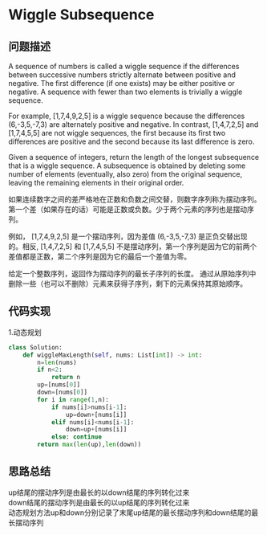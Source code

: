 #  Wiggle Subsequence

## 问题描述

A sequence of numbers is called a wiggle sequence if the differences between successive numbers strictly alternate between positive and negative. The first difference (if one exists) may be either positive or negative. A sequence with fewer than two elements is trivially a wiggle sequence.

For example, [1,7,4,9,2,5] is a wiggle sequence because the differences (6,-3,5,-7,3) are alternately positive and negative. In contrast, [1,4,7,2,5] and [1,7,4,5,5] are not wiggle sequences, the first because its first two differences are positive and the second because its last difference is zero.

Given a sequence of integers, return the length of the longest subsequence that is a wiggle sequence. A subsequence is obtained by deleting some number of elements (eventually, also zero) from the original sequence, leaving the remaining elements in their original order.

如果连续数字之间的差严格地在正数和负数之间交替，则数字序列称为摆动序列。第一个差（如果存在的话）可能是正数或负数。少于两个元素的序列也是摆动序列。

例如， [1,7,4,9,2,5] 是一个摆动序列，因为差值 (6,-3,5,-7,3) 是正负交替出现的。相反, [1,4,7,2,5] 和 [1,7,4,5,5] 不是摆动序列，第一个序列是因为它的前两个差值都是正数，第二个序列是因为它的最后一个差值为零。

给定一个整数序列，返回作为摆动序列的最长子序列的长度。 通过从原始序列中删除一些（也可以不删除）元素来获得子序列，剩下的元素保持其原始顺序。


## 代码实现

1.动态规划
```python
class Solution:
    def wiggleMaxLength(self, nums: List[int]) -> int:
        n=len(nums) 
        if n<2: 
            return n 
        up=[nums[0]] 
        down=[nums[0]] 
        for i in range(1,n): 
            if nums[i]>nums[i-1]: 
                up=down+[nums[i]] 
            elif nums[i]<nums[i-1]: 
                down=up+[nums[i]] 
            else: continue 
        return max(len(up),len(down))
```


## 思路总结

up结尾的摆动序列是由最长的以down结尾的序列转化过来  
down结尾的摆动序列是由最长的以up结尾的序列转化过来  
动态规划方法up和down分别记录了末尾up结尾的最长摆动序列和down结尾的最长摆动序列
